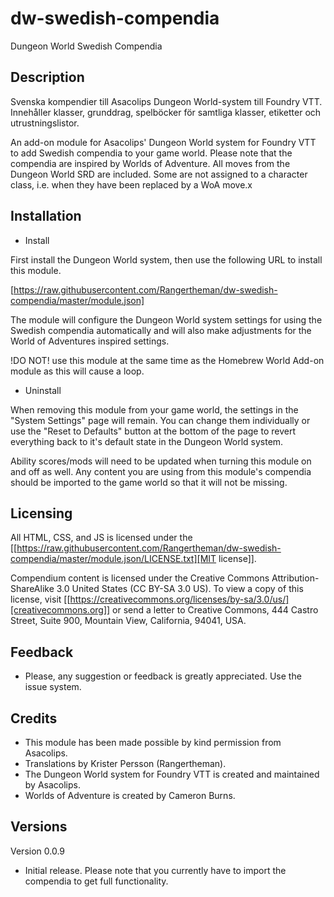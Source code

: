 # dw-swedish-compendia
Dungeon World Swedish Compendia

## Description

Svenska kompendier till Asacolips Dungeon World-system till Foundry VTT. Innehåller klasser, grunddrag, spelböcker för samtliga klasser, etiketter och utrustningslistor.

An add-on module for Asacolips' Dungeon World system for Foundry VTT to add Swedish compendia to your game world. Please note that the compendia are inspired by Worlds of Adventure. All moves from the Dungeon World SRD are included. Some are not assigned to a character class, i.e. when they have been replaced by a WoA move.x

## Installation

* Install

First install the Dungeon World system, then use the following URL to
install this module.

[https://raw.githubusercontent.com/Rangertheman/dw-swedish-compendia/master/module.json]

The module will configure the Dungeon World system settings for using the Swedish compendia automatically and will also make adjustments for the World of Adventures inspired settings.

!DO NOT! use this module at the same time as the Homebrew World Add-on module as this will cause a loop.

* Uninstall

When removing this module from your game world, the settings in the
"System Settings" page will remain. You can change them individually
or use the "Reset to Defaults" button at the bottom of the page to
revert everything back to it's default state in the Dungeon World
system.

Ability scores/mods will need to be updated when turning this module
on and off as well. Any content you are using from this module's
compendia should be imported to the game world so that it will not be
missing.

## Licensing

All HTML, CSS, and JS is licensed under the [[https://raw.githubusercontent.com/Rangertheman/dw-swedish-compendia/master/module.json/LICENSE.txt][MIT license]].

Compendium content is licensed under the Creative Commons
Attribution-ShareAlike 3.0 United States (CC BY-SA 3.0 US). To view a
copy of this license, visit [[https://creativecommons.org/licenses/by-sa/3.0/us/][creativecommons.org]] or send a letter to
Creative Commons, 444 Castro Street, Suite 900, Mountain View,
California, 94041, USA.

## Feedback

* Please, any suggestion or feedback is greatly appreciated. Use the issue system.

## Credits  

* This module has been made possible by kind permission from Asacolips.   
* Translations by Krister Persson (Rangertheman).
* The Dungeon World system for Foundry VTT is created and maintained by Asacolips.
* Worlds of Adventure is created by Cameron Burns.

## Versions

Version 0.0.9

* Initial release. Please note that you currently have to import the compendia to get full functionality.